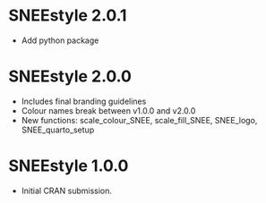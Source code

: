 # SNEEstyle 2.0.1

* Add python package 

# SNEEstyle 2.0.0

* Includes final branding guidelines
* Colour names break between v1.0.0 and v2.0.0
* New functions: scale_colour_SNEE, scale_fill_SNEE, SNEE_logo, SNEE_quarto_setup

# SNEEstyle 1.0.0

* Initial CRAN submission.
